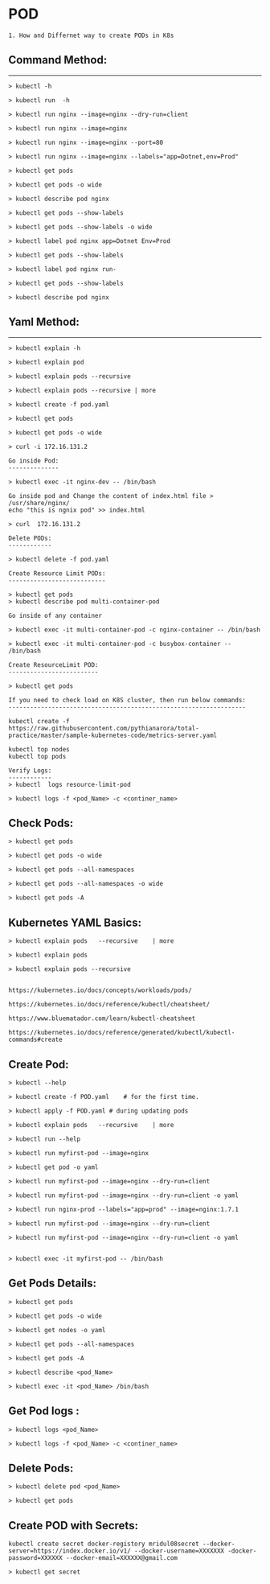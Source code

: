 # POD

	1. How and Differnet way to create PODs in K8s

## Command Method:
---------------

	> kubectl -h
	
	> kubectl run  -h
	
	> kubectl run nginx --image=nginx --dry-run=client
	
	> kubectl run nginx --image=nginx
	
	> kubectl run nginx --image=nginx --port=80
	
	> kubectl run nginx --image=nginx --labels="app=Dotnet,env=Prod"
	
	> kubectl get pods
	
	> kubectl get pods -o wide
	
	> kubectl describe pod nginx
	
	> kubectl get pods --show-labels
	
	> kubectl get pods --show-labels -o wide
	
	> kubectl label pod nginx app=Dotnet Env=Prod
	
	> kubectl get pods --show-labels
	
	> kubectl label pod nginx run-
	
	> kubectl get pods --show-labels
	
	> kubectl describe pod nginx

## Yaml Method:
------------

	> kubectl explain -h
	
	> kubectl explain pod
	
	> kubectl explain pods --recursive
	
	> kubectl explain pods --recursive | more
	
	> kubectl create -f pod.yaml
	
	> kubectl get pods
	
	> kubectl get pods -o wide
	
	> curl -i 172.16.131.2

	Go inside Pod:
	--------------

	> kubectl exec -it nginx-dev -- /bin/bash

	Go inside pod and Change the content of index.html file > /usr/share/nginx/
	echo "this is ngnix pod" >> index.html

	> curl  172.16.131.2
	
	Delete PODs:
	------------

	> kubectl delete -f pod.yaml

	Create Resource Limit PODs:
	---------------------------
	
	> kubectl get pods
	> kubectl describe pod multi-container-pod

	Go inside of any container 
	
	> kubectl exec -it multi-container-pod -c nginx-container -- /bin/bash
	
	> kubectl exec -it multi-container-pod -c busybox-container -- /bin/bash

	Create ResourceLimit POD:
	-------------------------
	
	> kubectl get pods
	
	If you need to check load on K8S cluster, then run below commands:
	------------------------------------------------------------------
	
	kubectl create -f https://raw.githubusercontent.com/pythianarora/total-practice/master/sample-kubernetes-code/metrics-server.yaml

	kubectl top nodes
	kubectl top pods
	
	Verify Logs:
	------------
	> kubectl  logs resource-limit-pod
	
	> kubectl logs -f <pod_Name> -c <continer_name>
	
	
	
## Check Pods:


	> kubectl get pods
	
	> kubectl get pods -o wide
	
	> kubectl get pods --all-namespaces
	
	> kubectl get pods --all-namespaces -o wide
	
	> kubectl get pods -A 


## Kubernetes YAML Basics:

	> kubectl explain pods	 --recursive	| more
	
	> kubectl explain pods
	
	> kubectl explain pods --recursive


	https://kubernetes.io/docs/concepts/workloads/pods/ 
	
	https://kubernetes.io/docs/reference/kubectl/cheatsheet/
	
	https://www.bluematador.com/learn/kubectl-cheatsheet
	
	https://kubernetes.io/docs/reference/generated/kubectl/kubectl-commands#create


## Create Pod:

	
	> kubectl --help
	
	> kubectl create -f POD.yaml	# for the first time.
	
	> kubectl apply -f POD.yaml	# during updating pods
	
	> kubectl explain pods	 --recursive	| more
	
	> kubectl run --help	
	
	> kubectl run myfirst-pod --image=nginx
	
	> kubectl get pod -o yaml

	> kubectl run myfirst-pod --image=nginx --dry-run=client
	
	> kubectl run myfirst-pod --image=nginx --dry-run=client -o yaml
	
	> kubectl run nginx-prod --labels="app=prod" --image=nginx:1.7.1

	> kubectl run myfirst-pod --image=nginx --dry-run=client
	
	> kubectl run myfirst-pod --image=nginx --dry-run=client -o yaml
	

	> kubectl exec -it myfirst-pod -- /bin/bash
	
## Get Pods Details:

	> kubectl get pods
	
	> kubectl get pods -o wide
	
	> kubectl get nodes -o yaml
	
	> kubectl get pods --all-namespaces
	
	> kubectl get pods -A
	
	> kubectl describe <pod_Name>
	
	> kubectl exec -it <pod_Name> /bin/bash
	

## Get Pod logs :


	> kubectl logs <pod_Name>
	
	> kubectl logs -f <pod_Name> -c <continer_name>

	
## Delete Pods:


	> kubectl delete pod <pod_Name>
	
	> kubectl get pods


## Create POD with Secrets:


	kubectl create secret docker-registory mridul08secret --docker-server=https://index.docker.io/v1/ --docker-username=XXXXXXX -docker-password=XXXXXX --docker-email=XXXXXX@gmail.com

	> kubectl get secret	
 